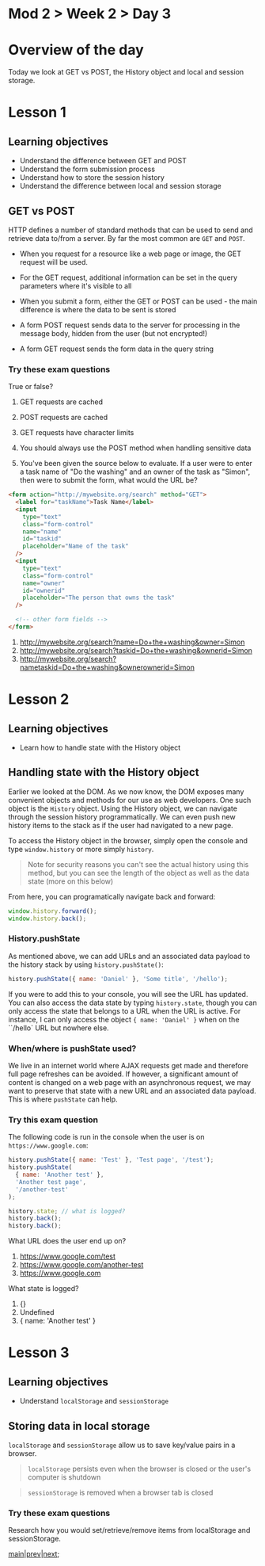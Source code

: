# Mod 2 > Week 2 > Day 3

# Overview of the day

Today we look at GET vs POST, the History object and local and session storage.

# Lesson 1

## Learning objectives

- Understand the difference between GET and POST
- Understand the form submission process
- Understand how to store the session history
- Understand the difference between local and session storage

## GET vs POST

HTTP defines a number of standard methods that can be used to send and retrieve data to/from a server. By far the most common are `GET` and `POST`.

- When you request for a resource like a web page or image, the GET request will be used.

- For the GET request, additional information can be set in the query parameters where it's visible to all

- When you submit a form, either the GET or POST can be used - the main difference is where the data to be sent is stored

- A form POST request sends data to the server for processing in the message body, hidden from the user (but not encrypted!)

- A form GET request sends the form data in the query string

### Try these exam questions

True or false?

1. GET requests are cached
2. POST requests are cached
3. GET requests have character limits
4. You should always use the POST method when handling sensitive data

5. You've been given the source below to evaluate. If a user were to enter a task name of "Do the washing" and an owner of the task as "Simon", then were to submit the form, what would the URL be?

```html
<form action="http://mywebsite.org/search" method="GET">
  <label for="taskName">Task Name</label>
  <input
    type="text"
    class="form-control"
    name="name"
    id="taskid"
    placeholder="Name of the task"
  />
  <input
    type="text"
    class="form-control"
    name="owner"
    id="ownerid"
    placeholder="The person that owns the task"
  />

  <!-- other form fields -->
</form>
```

1. http://mywebsite.org/search?name=Do+the+washing&owner=Simon
2. http://mywebsite.org/search?taskid=Do+the+washing&ownerid=Simon
3. http://mywebsite.org/search?nametaskid=Do+the+washing&ownerownerid=Simon

# Lesson 2

## Learning objectives

- Learn how to handle state with the History object

## Handling state with the History object

Earlier we looked at the DOM. As we now know, the DOM exposes many convenient objects and methods for our use as web developers. One such object is the `History` object. Using the History object, we can navigate through the session history programmatically. We can even push new history items to the stack as if the user had navigated to a new page.

To access the History object in the browser, simply open the console and type `window.history` or more simply `history`.

> Note for security reasons you can't see the actual history using this method, but you can see the length of the object as well as the data state (more on this below)

From here, you can programatically navigate back and forward:

```javascript
window.history.forward();
window.history.back();
```

### History.pushState

As mentioned above, we can add URLs and an associated data payload to the history stack by using `history.pushState()`:

```javascript
history.pushState({ name: 'Daniel' }, 'Some title', '/hello');
```

If you were to add this to your console, you will see the URL has updated. You can also access the data state by typing `history.state`, though you can only access the state that belongs to a URL when the URL is active. For instance, I can only access the object `{ name: 'Daniel' }` when on the ``/hello` URL but nowhere else.

### When/where is pushState used?

We live in an internet world where AJAX requests get made and therefore full page refreshes can be avoided. If however, a significant amount of content is changed on a web page with an asynchronous request, we may want to preserve that state with a new URL and an associated data payload. This is where `pushState` can help.

### Try this exam question

The following code is run in the console when the user is on `https://www.google.com`:

```javascript
history.pushState({ name: 'Test' }, 'Test page', '/test');
history.pushState(
  { name: 'Another test' },
  'Another test page',
  '/another-test'
);

history.state; // what is logged?
history.back();
history.back();
```

What URL does the user end up on?

1. https://www.google.com/test
2. https://www.google.com/another-test
3. https://www.google.com

What state is logged?

1. {}
2. Undefined
3. { name: 'Another test' }

# Lesson 3

## Learning objectives

- Understand `localStorage` and `sessionStorage`

## Storing data in local storage
`localStorage` and `sessionStorage` allow us to save key/value pairs in a browser.

> `localStorage` persists even when the browser is closed or the user's computer is shutdown

> `sessionStorage` is removed when a browser tab is closed

### Try these exam questions

Research how you would set/retrieve/remove items from localStorage and sessionStorage.

[main](/swe)|[prev](/swe/mod2/wk2/day2.html)|[next](/swe/mod2/wk2/day4.html);
